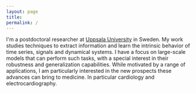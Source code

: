 ```yaml
---
layout: page
title:
permalink: /
---
```



I'm a postdoctoral researcher at [Uppsala University](http://www.it.uu.se/) in Sweden. 
My work studies techniques to extract information and  learn the intrinsic behavior of
time series, signals and dynamical systems. I have a focus on large-scale models
that can perform such tasks, with a special interest in their robustness and generalization
capabilities.  While motivated by a range of applications, I am particularly interested in 
the new prospects these advances can bring to medicine. In particular cardiology and 
electrocardiography.
